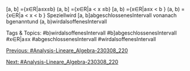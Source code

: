 [a, b] ={x∈R|a≤x≤b}
(a, b] ={x∈R|a < x ≤b}
[a, b) ={x∈R|a≤x < b }
(a, b) ={x∈R|a < x < b }
Speziellwird [a, b]abgeschlossenesIntervall vonanach bgenanntund (a, b)wirdalsoffenesIntervall

   Tags & Topics:
   #b)wirdalsoffenesIntervall
   #b]abgeschlossenesIntervall
   #x∈R|a≤x
   #abgeschlossenesIntervall
   #wirdalsoffenesIntervall

[Previous: #Analysis-Lineare_Algebra-230308_220](Analysis-Lineare_Algebra-230308_220.md)

[Next: #Analysis-Lineare_Algebra-230308_220](Analysis-Lineare_Algebra-230308_220.md)